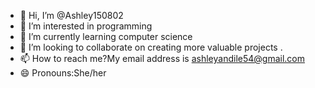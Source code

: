 - 👋 Hi, I’m @Ashley150802
- 👀 I’m interested in programming
- 🌱 I’m currently learning computer science
- 💞️ I’m looking to collaborate on creating more valuable projects .
- 📫 How to reach me?My email address is ashleyandile54@gmail.com
- 😄 Pronouns:She/her
  

<!---
Ashley150802/Ashley150802 is a ✨ special ✨ repository because its `README.md` (this file) appears on your GitHub profile.
You can click the Preview link to take a look at your changes.
--->
